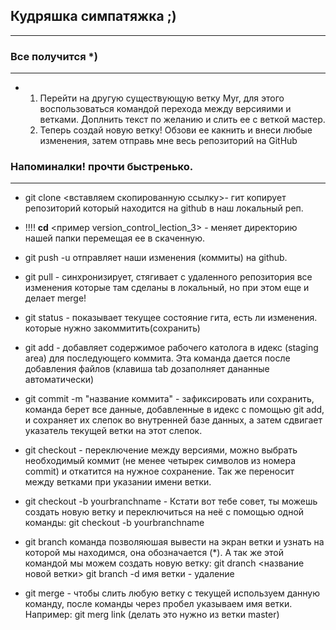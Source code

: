 ## Кудряшка симпатяжка ;)
___
### Все получится *)
___

* 1. Перейти на другую существующую ветку Myr, для этого воспользоваться командой перехода между версияими и ветками. Доплнить текст по желанию и слить ее с веткой мастер. 
  2. Теперь создай новую ветку! Обзови ее какнить и внеси любые изменения, затем отправь мне весь репозиторий на GitHub

### Напоминалки! прочти быстренько.
___  
* git clone <вставляем скопированную ссылку>- гит копирует репозиторий который находится на github в наш  локальный реп.
* !!!! **cd** <пример version_control_lection_3> - меняет директорию нашей папки перемещая ее в скаченную.
* git push -u  отправляет наши изменения (коммиты) на github.
* git pull - синхронизирует, стягивает с удаленного репозитория все изменения которые там сделаны в локальный, но при этом еще и делает merge!
* git status - показывает текущее состояние гита, есть ли изменения. которые нужно закоммитить(сохранить)

* git add - добавляет содержимое рабочего католога в идекс (staging area) для последующего коммита. Эта команда дается после добавления файлов (клавиша tab дозаполняет дананные автоматически)

 * git commit -m "название коммита" - зафиксировать или сохранить, команда берет все данные, добавленные в идекс с помощью git add, и сохраняет их слепок во внутренней базе данных, а затем сдвигает указатель текущей ветки на этот слепок.
* git checkout - переключение между версиями, можно выбрать необходимый коммит (не менее четырек символов из номера commit) и откатится на нужное сохранение. Так же переносит между ветками при указании имени ветки.
* git checkout -b yourbranchname - Кстати вот тебе совет, ты можешь создать новую ветку и переключиться на неё с помощью одной команды: git checkout -b yourbranchname
* git branch команда позволяюшая вывести на экран ветки и узнать на которой мы находимся, она обозначается (*). А так же этой командой мы можем создать новую ветку: git dranch <название новой ветки> git branch -d имя ветки - удаление
* git merge - чтобы слить любую ветку с текущей используем данную команду, после команды через пробел указываем имя ветки. Например: git merg link (делать это нужно из ветки master) 
